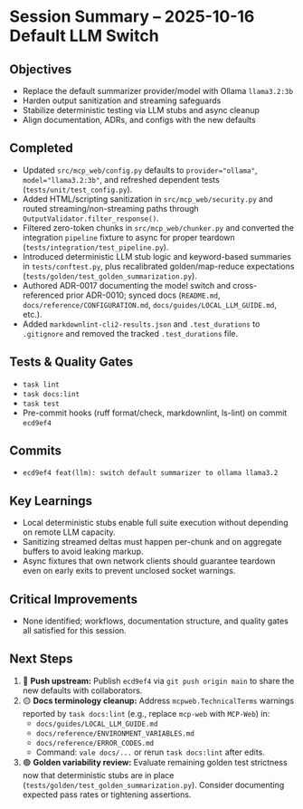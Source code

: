 # Session Summary – 2025-10-16 Default LLM Switch

## Objectives
- Replace the default summarizer provider/model with Ollama `llama3.2:3b`
- Harden output sanitization and streaming safeguards
- Stabilize deterministic testing via LLM stubs and async cleanup
- Align documentation, ADRs, and configs with the new defaults

## Completed
- Updated `src/mcp_web/config.py` defaults to `provider="ollama"`, `model="llama3.2:3b"`, and refreshed dependent tests (`tests/unit/test_config.py`).
- Added HTML/scripting sanitization in `src/mcp_web/security.py` and routed streaming/non-streaming paths through `OutputValidator.filter_response()`.
- Filtered zero-token chunks in `src/mcp_web/chunker.py` and converted the integration `pipeline` fixture to async for proper teardown (`tests/integration/test_pipeline.py`).
- Introduced deterministic LLM stub logic and keyword-based summaries in `tests/conftest.py`, plus recalibrated golden/map-reduce expectations (`tests/golden/test_golden_summarization.py`).
- Authored ADR-0017 documenting the model switch and cross-referenced prior ADR-0010; synced docs (`README.md`, `docs/reference/CONFIGURATION.md`, `docs/guides/LOCAL_LLM_GUIDE.md`, etc.).
- Added `markdownlint-cli2-results.json` and `.test_durations` to `.gitignore` and removed the tracked `.test_durations` file.

## Tests & Quality Gates
- `task lint`
- `task docs:lint`
- `task test`
- Pre-commit hooks (ruff format/check, markdownlint, ls-lint) on commit `ecd9ef4`

## Commits
- `ecd9ef4 feat(llm): switch default summarizer to ollama llama3.2`

## Key Learnings
- Local deterministic stubs enable full suite execution without depending on remote LLM capacity.
- Sanitizing streamed deltas must happen per-chunk and on aggregate buffers to avoid leaking markup.
- Async fixtures that own network clients should guarantee teardown even on early exits to prevent unclosed socket warnings.

## Critical Improvements
- None identified; workflows, documentation structure, and quality gates all satisfied for this session.

## Next Steps
1. 🔴 **Push upstream:** Publish `ecd9ef4` via `git push origin main` to share the new defaults with collaborators.
2. 🟡 **Docs terminology cleanup:** Address `mcpweb.TechnicalTerms` warnings reported by `task docs:lint` (e.g., replace `mcp-web` with `MCP-Web`) in:
   - `docs/guides/LOCAL_LLM_GUIDE.md`
   - `docs/reference/ENVIRONMENT_VARIABLES.md`
   - `docs/reference/ERROR_CODES.md`
   - Command: `vale docs/...` or rerun `task docs:lint` after edits.
3. 🟢 **Golden variability review:** Evaluate remaining golden test strictness now that deterministic stubs are in place (`tests/golden/test_golden_summarization.py`). Consider documenting expected pass rates or tightening assertions.
